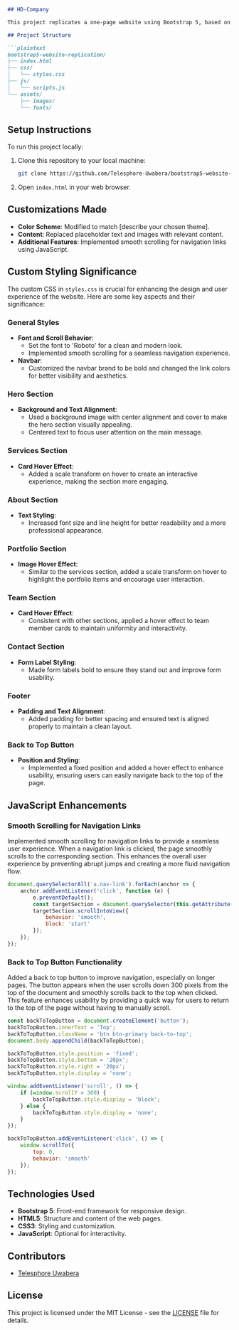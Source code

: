 ```markdown
## HD-Company

This project replicates a one-page website using Bootstrap 5, based on the Braintech Technology IT Solutions HTML Template. The objective is to practice Bootstrap 5 for responsive design and improve HTML/CSS skills by customizing the template.

## Project Structure

```plaintext
bootstrap5-website-replication/
├── index.html
├── css/
│   └── styles.css
├── js/
│   └── scripts.js
└── assets/
    ├── images/
    └── fonts/
```

## Setup Instructions

To run this project locally:

1. Clone this repository to your local machine:

   ```bash
   git clone https://github.com/Telesphore-Uwabera/bootstrap5-website-replication.git
   ```

2. Open `index.html` in your web browser.

## Customizations Made

- **Color Scheme**: Modified to match [describe your chosen theme].
- **Content**: Replaced placeholder text and images with relevant content.
- **Additional Features**: Implemented smooth scrolling for navigation links using JavaScript.

## Custom Styling Significance

The custom CSS in `styles.css` is crucial for enhancing the design and user experience of the website. Here are some key aspects and their significance:

### General Styles
- **Font and Scroll Behavior**: 
  - Set the font to 'Roboto' for a clean and modern look.
  - Implemented smooth scrolling for a seamless navigation experience.
- **Navbar**: 
  - Customized the navbar brand to be bold and changed the link colors for better visibility and aesthetics.

### Hero Section
- **Background and Text Alignment**: 
  - Used a background image with center alignment and cover to make the hero section visually appealing.
  - Centered text to focus user attention on the main message.

### Services Section
- **Card Hover Effect**: 
  - Added a scale transform on hover to create an interactive experience, making the section more engaging.

### About Section
- **Text Styling**: 
  - Increased font size and line height for better readability and a more professional appearance.

### Portfolio Section
- **Image Hover Effect**: 
  - Similar to the services section, added a scale transform on hover to highlight the portfolio items and encourage user interaction.

### Team Section
- **Card Hover Effect**: 
  - Consistent with other sections, applied a hover effect to team member cards to maintain uniformity and interactivity.

### Contact Section
- **Form Label Styling**: 
  - Made form labels bold to ensure they stand out and improve form usability.

### Footer
- **Padding and Text Alignment**: 
  - Added padding for better spacing and ensured text is aligned properly to maintain a clean layout.

### Back to Top Button
- **Position and Styling**: 
  - Implemented a fixed position and added a hover effect to enhance usability, ensuring users can easily navigate back to the top of the page.

## JavaScript Enhancements

### Smooth Scrolling for Navigation Links

Implemented smooth scrolling for navigation links to provide a seamless user experience. When a navigation link is clicked, the page smoothly scrolls to the corresponding section. This enhances the overall user experience by preventing abrupt jumps and creating a more fluid navigation flow.

```javascript
document.querySelectorAll('a.nav-link').forEach(anchor => {
    anchor.addEventListener('click', function (e) {
        e.preventDefault();
        const targetSection = document.querySelector(this.getAttribute('href'));
        targetSection.scrollIntoView({
            behavior: 'smooth',
            block: 'start'
        });
    });
});
```

### Back to Top Button Functionality

Added a back to top button to improve navigation, especially on longer pages. The button appears when the user scrolls down 300 pixels from the top of the document and smoothly scrolls back to the top when clicked. This feature enhances usability by providing a quick way for users to return to the top of the page without having to manually scroll.

```javascript
const backToTopButton = document.createElement('button');
backToTopButton.innerText = 'Top';
backToTopButton.className = 'btn btn-primary back-to-top';
document.body.appendChild(backToTopButton);

backToTopButton.style.position = 'fixed';
backToTopButton.style.bottom = '20px';
backToTopButton.style.right = '20px';
backToTopButton.style.display = 'none';

window.addEventListener('scroll', () => {
    if (window.scrollY > 300) {
        backToTopButton.style.display = 'block';
    } else {
        backToTopButton.style.display = 'none';
    }
});

backToTopButton.addEventListener('click', () => {
    window.scrollTo({
        top: 0,
        behavior: 'smooth'
    });
});
```

## Technologies Used

- **Bootstrap 5**: Front-end framework for responsive design.
- **HTML5**: Structure and content of the web pages.
- **CSS3**: Styling and customization.
- **JavaScript**: Optional for interactivity.

## Contributors

- [Telesphore Uwabera](https://github.com/Telesphore-Uwabera)

## License

This project is licensed under the MIT License - see the [LICENSE](LICENSE) file for details.
```
